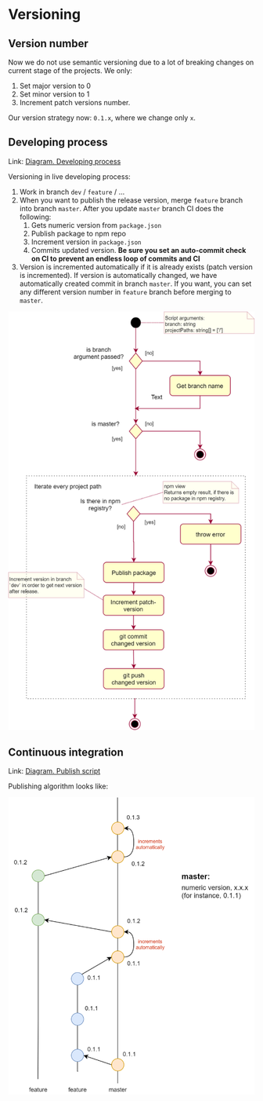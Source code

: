 # Versioning

## Version number

Now we do not use semantic versioning due to a lot of breaking changes on current stage of the projects. We only:

1. Set major version to 0
2. Set minor version to 1
3. Increment patch versions number.

Our version strategy now: `0.1.x`, where we change only `x`.

## Developing process

Link: [Diagram. Developing process](https://app.diagrams.net/#G1tMea7PiWRWfQW587hHsOB10qE2KlEyMY)

Versioning in live developing process:

1. Work in branch `dev` / `feature` / ...
2. When you want to publish the release version, merge `feature` branch into branch `master`.
After you update `master` branch CI does the following:
    1. Gets numeric version from `package.json`
    2. Publish package to npm repo
    3. Increment version in `package.json`
    4. Commits updated version.
    **Be sure you set an auto-commit check on CI to prevent an endless loop of commits and CI**
3. Version is incremented automatically if it is already exists (patch version is incremented). 
If version is automatically changed, we have automatically created commit in branch `master`.
If you want, you can set any different version number in `feature` branch before merging to `master`.

![readme-assets/ci.png](readme-assets/ci.png)

## Continuous integration

Link: [Diagram. Publish script](https://app.diagrams.net/#G1tMea7PiWRWfQW587hHsOB10qE2KlEyMY)

Publishing algorithm looks like:

![readme-assets/example.png](readme-assets/example.png)

